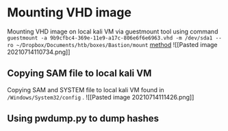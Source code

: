 # Mounting VHD image
Mounting VHD image on local kali VM via guestmount tool using command `guestmount -a 9b9cfbc4-369e-11e9-a17c-806e6f6e6963.vhd -m /dev/sda1 --ro ~/Dropbox/Documents/htb/boxes/Bastion/mount` [method](https://serverok.in/how-to-open-a-vhd-or-vhdx-file-in-linux)
![[Pasted image 20210714110734.png]]
## Copying SAM file to local kali VM
Copying SAM and SYSTEM file to local kali VM found in `/Windows/System32/config` .
![[Pasted image 20210714111426.png]]
## Using pwdump.py to dump hashes
